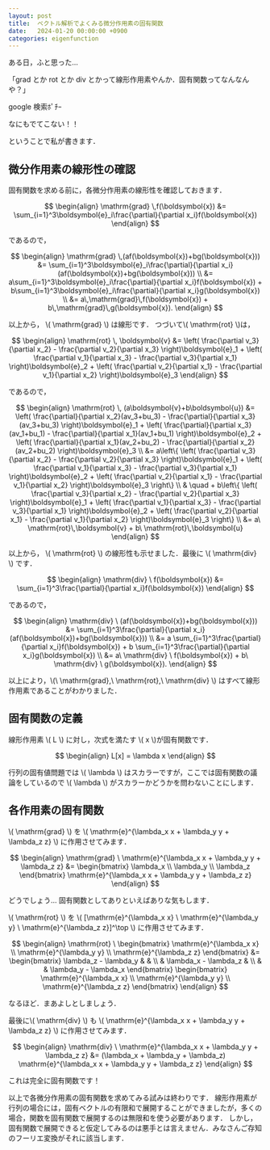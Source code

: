 ```yaml
---
layout: post
title:  ベクトル解析でよくみる微分作用素の固有関数
date:   2024-01-20 00:00:00 +0900
categories: eigenfunction
---
```

<script type="text/javascript" src="http://cdn.mathjax.org/mathjax/latest/MathJax.js?config=TeX-AMS-MML_HTMLorMML"></script>

ある日，ふと思った...

「grad とか rot とか div とかって線形作用素やんか．固有関数ってなんなんや？」

google 検索ﾎﾟﾁｰ

なにもでてこない！！

ということで私が書きます．

## 微分作用素の線形性の確認
固有関数を求める前に，各微分作用素の線形性を確認しておきます．

$$
\begin{align}
    \mathrm{grad} \,f(\boldsymbol{x}) &= \sum_{i=1}^3\boldsymbol{e}_i\frac{\partial}{\partial x_i}f(\boldsymbol{x}) 
\end{align}
$$

であるので，

$$
\begin{align}
    \mathrm{grad} \,(af(\boldsymbol{x})+bg(\boldsymbol{x})) &= \sum_{i=1}^3\boldsymbol{e}_i\frac{\partial}{\partial x_i}(af(\boldsymbol{x})+bg(\boldsymbol{x})) \\
    &= a\sum_{i=1}^3\boldsymbol{e}_i\frac{\partial}{\partial x_i}f(\boldsymbol{x})
    + b\sum_{i=1}^3\boldsymbol{e}_i\frac{\partial}{\partial x_i}g(\boldsymbol{x}) \\
    &= a\,\mathrm{grad}\,f(\boldsymbol{x}) + b\,\mathrm{grad}\,g(\boldsymbol{x}).
\end{align}
$$

以上から， \\( \mathrm{grad} \\) は線形です．
つづいて\\( \mathrm{rot} \\)は，

$$
\begin{align}
    \mathrm{rot} \, \boldsymbol{v} &= 
      \left( \frac{\partial v_3}{\partial x_2} - \frac{\partial v_2}{\partial x_3} \right)\boldsymbol{e}_1
    + \left( \frac{\partial v_1}{\partial x_3} - \frac{\partial v_3}{\partial x_1} \right)\boldsymbol{e}_2
    + \left( \frac{\partial v_2}{\partial x_1} - \frac{\partial v_1}{\partial x_2} \right)\boldsymbol{e}_3
\end{align}
$$

であるので，

$$
\begin{align}
    \mathrm{rot} \, (a\boldsymbol{v}+b\boldsymbol{u}) &= 
      \left( \frac{\partial}{\partial x_2}(av_3+bu_3) - \frac{\partial}{\partial x_3}(av_3+bu_3) \right)\boldsymbol{e}_1
    + \left( \frac{\partial}{\partial x_3}(av_1+bu_1) - \frac{\partial}{\partial x_1}(av_1+bu_1) \right)\boldsymbol{e}_2
    + \left( \frac{\partial}{\partial x_1}(av_2+bu_2) - \frac{\partial}{\partial x_2}(av_2+bu_2) \right)\boldsymbol{e}_3
    \\
    &=
    a\left\{
      \left( \frac{\partial v_3}{\partial x_2} - \frac{\partial v_2}{\partial x_3} \right)\boldsymbol{e}_1
    + \left( \frac{\partial v_1}{\partial x_3} - \frac{\partial v_3}{\partial x_1} \right)\boldsymbol{e}_2
    + \left( \frac{\partial v_2}{\partial x_1} - \frac{\partial v_1}{\partial x_2} \right)\boldsymbol{e}_3
    \right\}
    \\
    & \quad +
    b\left\{
      \left( \frac{\partial v_3}{\partial x_2} - \frac{\partial v_2}{\partial x_3} \right)\boldsymbol{e}_1
    + \left( \frac{\partial v_1}{\partial x_3} - \frac{\partial v_3}{\partial x_1} \right)\boldsymbol{e}_2
    + \left( \frac{\partial v_2}{\partial x_1} - \frac{\partial v_1}{\partial x_2} \right)\boldsymbol{e}_3
    \right\} \\
    &=
    a\ \mathrm{rot}\,\boldsymbol{v} + b\ \mathrm{rot}\,\boldsymbol{u}
\end{align}
$$

以上から， \\( \mathrm{rot} \\) の線形性も示せました．最後に \\( \mathrm{div} \\) です．

$$
\begin{align}
    \mathrm{div} \ f(\boldsymbol{x}) &= \sum_{i=1}^3\frac{\partial}{\partial x_i}f(\boldsymbol{x}) 
\end{align}
$$

であるので，

$$
\begin{align}
    \mathrm{div} \ (af(\boldsymbol{x})+bg(\boldsymbol{x})) &= \sum_{i=1}^3\frac{\partial}{\partial x_i}(af(\boldsymbol{x})+bg(\boldsymbol{x})) \\
    &= a \sum_{i=1}^3\frac{\partial}{\partial x_i}f(\boldsymbol{x}) + b \sum_{i=1}^3\frac{\partial}{\partial x_i}g(\boldsymbol{x}) \\
    &= a\ \mathrm{div} \ f(\boldsymbol{x}) + b\ \mathrm{div} \ g(\boldsymbol{x}).
\end{align}
$$

以上により，\\(\ \mathrm{grad},\ \mathrm{rot},\ \mathrm{div} \\) はすべて線形作用素であることがわかりました．

## 固有関数の定義
線形作用素 \\( L \\) に対し，次式を満たす \\( x \\)が固有関数です．

$$
\begin{align}
    L[x] = \lambda x
\end{align}
$$

行列の固有値問題では \\( \lambda \\) はスカラーですが，ここでは固有関数の議論をしているので \\( \lambda \\) がスカラーかどうかを問わないことにします．
## 各作用素の固有関数
\\( \mathrm{grad} \\) を \\( \mathrm{e}^{\lambda_x x + \lambda_y y + \lambda_z z} \\) に作用させてみます．

$$
\begin{align}
    \mathrm{grad} \ \mathrm{e}^{\lambda_x x + \lambda_y y + \lambda_z z} &= 
    \begin{bmatrix}
        \lambda_x \\ \lambda_y \\ \lambda_z
    \end{bmatrix}
    \mathrm{e}^{\lambda_x x + \lambda_y y + \lambda_z z}
\end{align}
$$

どうでしょう... 固有関数としてありといえばありな気もします．

\\( \mathrm{rot} \\) を \\( [\mathrm{e}^{\lambda_x x} \ \mathrm{e}^{\lambda_y y} \ \mathrm{e}^{\lambda_z z}]^\top \\) に作用させてみます．

$$
\begin{align}
    \mathrm{rot} \ 
    \begin{bmatrix}
        \mathrm{e}^{\lambda_x x} \\ \mathrm{e}^{\lambda_y y} \\ \mathrm{e}^{\lambda_z z}
    \end{bmatrix}
    &= 
    \begin{bmatrix}
        \lambda_z - \lambda_y & & \\ 
        & \lambda_x - \lambda_z & \\
        & & \lambda_y - \lambda_x
    \end{bmatrix}
    \begin{bmatrix}
        \mathrm{e}^{\lambda_x x} \\ \mathrm{e}^{\lambda_y y} \\ \mathrm{e}^{\lambda_z z}
    \end{bmatrix}
\end{align}
$$

なるほど．まあよしとしましょう．

最後に\\( \mathrm{div} \\) も \\( \mathrm{e}^{\lambda_x x + \lambda_y y + \lambda_z z} \\) に作用させてみます．

$$
\begin{align}
    \mathrm{div} \ \mathrm{e}^{\lambda_x x + \lambda_y y + \lambda_z z} &= 
    (\lambda_x + \lambda_y + \lambda_z) \mathrm{e}^{\lambda_x x + \lambda_y y + \lambda_z z}
\end{align}
$$

これは完全に固有関数です！

以上で各微分作用素の固有関数を求めてみる試みは終わりです．
線形作用素が行列の場合には，固有ベクトルの有限和で展開することができましたが，多くの場合，関数を固有関数で展開するのは無限和を使う必要があります．
しかし，固有関数で展開できると仮定してみるのは悪手とは言えません．みなさんご存知のフーリエ変換がそれに該当します．
